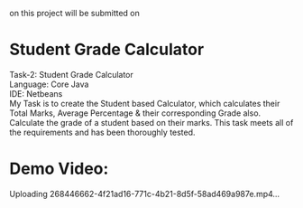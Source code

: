 on this project will be submitted on 
# Student Grade Calculator
Task-2: Student Grade Calculator
<br/>
Language: Core Java
<br/>
IDE: Netbeans
<br/>
My Task is to create the Student based Calculator, which calculates their Total Marks, Average Percentage & their corresponding Grade also.
Calculate the grade of a student based on their marks. 
This task meets all of the requirements and has been thoroughly tested.
<br/>
<h1>Demo Video: </h1>


Uploading 268446662-4f21ad16-771c-4b21-8d5f-58ad469a987e.mp4…



